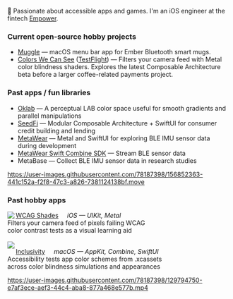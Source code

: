 👋  Passionate about accessible apps and games. I'm an iOS engineer at the fintech [Empower](www.empower.me). 

### Current open-source hobby projects
* [Muggle](https://github.com/importRyan/Muggle/) — macOS menu bar app for Ember Bluetooth smart mugs.
* [Colors We Can See](https://github.com/importRyan/Colors-We-See) ([TestFlight](https://testflight.apple.com/join/HVLQVH1w)) — Filters your camera feed with Metal color blindness shaders. Explores the latest Composable Architecture beta before a larger coffee-related payments project.

### Past apps / fun libraries
* [Oklab](https://github.com/importRyan/oklab/) — A perceptual LAB color space useful for smooth gradients and parallel manipulations
* [SeedFi](https://apps.apple.com/us/app/seedfi-money-help/id1543834789) — Modular Composable Architecture + SwiftUI for consumer credit building and lending
* [MetaWear](https://apps.apple.com/app/metawear/id1547334547) — Metal and SwiftUI for exploring BLE IMU sensor data during development
* [MetaWear Swift Combine SDK](https://github.com/mbientlab/MetaWear-Swift-Combine-SDK) — Stream BLE sensor data
* MetaBase — Collect BLE IMU sensor data in research studies

https://user-images.githubusercontent.com/78187398/156852363-441c152a-f2f8-47c3-a826-7381124138bf.move

### Past hobby apps
<img align="left" src="https://user-images.githubusercontent.com/78187398/129800344-222723a8-c508-4a9b-bb65-ff7b3b4995ac.png"> 

[WCAG Shades](https://apps.apple.com/app/wcag-shades/id1570595563) &nbsp; &nbsp; *iOS — UIKit, Metal*  
Filters your camera feed of pixels failing WCAG  
color contrast tests as a visual learning aid  
<br>
<img align="left" src="https://user-images.githubusercontent.com/78187398/129798982-46039684-c9c2-4ddf-add3-4a9650ab51b1.png">

[Inclusivity](https://apps.apple.com/app/inclusivity/id1566281154) &nbsp; &nbsp; *macOS — AppKit, Combine, SwiftUI*  
Accessibility tests app color schemes from .xcassets  
across color blindness simulations and appearances


https://user-images.githubusercontent.com/78187398/129794750-e7af3ece-aef3-44c4-aba8-877a468e577b.mp4


